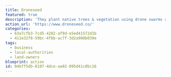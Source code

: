 ```yaml
---
title: Droneseed
featured: true
description: 'They plant native trees & vegetation using drone swarms and spray to protect them. Provide valuable insights to customers by collecting data in the field. Work with governments, nonprofits, and private land owners as a service provider.'
action_url: 'https://www.droneseed.co/'
categories:
  - 63a7cfb3-7cd5-4282-af9d-e5ed41572d1b
  - 411e32f8-59bc-4fbb-ac7f-3d2a908b039e
tags:
  - business
  - local-authorities
  - land-owners
blueprint: action
id: 04bff5db-8107-4dce-aa02-095d41c8bc16
---
```

